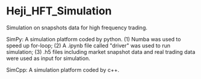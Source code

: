 # Heji_HFT_Simulation

Simulation on snapshots data for high frequency trading.

SimPy: A simulation platform coded by python. 
(1) Numba was used to speed up for-loop;
(2) A .ipynb file called "driver" was used to run simulation;
(3) .h5 files including market snapshot data and real trading data were used as input for simulation.  


SimCpp: A simulation platform coded by c++.







